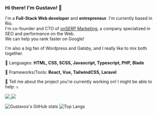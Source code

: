 ### Hi there! I'm Gustavo! 🤙

I'm a <strong>Full-Stack Web developer</strong> and <strong>entrepreneur</strong>. I'm currently based in Rio. <br/>
I'm co-founder and CTO of <a href="https://onserp.com.br">onSERP Marketing</a>, a company specialized in SEO and performance on the Web.<br/>
We can help you rank faster on Google!<br/>

I'm also a big fan of Wordpress and Gatsby, and I really like to mix both together.

<p align = "left">
  🤖 Languages: <strong> HTML, CSS, SCSS, Javascript, Typescript, PHP, Blade </strong>
</p>


<p align = "left">
 💼 Frameworks/Tools: <strong> React, Vue, TailwindCSS, Laravel </strong>
</p>

<p align = "left">
  💌 Tell me about the project you're currently working on! I might be able to help: ⤵️
</p>

<p align = "left">
  <a href="mailto:gustavo@onserp.com.br" alt="Gmail">
  <img src = "https://img.shields.io/badge/-Gmail-FF0000?style=flat-square&labelColor=FF0000&logo=gmail&logoColor=white&link=mailto:gustavo@onserp.com.br" /> </a>

  <a href="https://instagram.com/gus.andradr" alt="Instagram">
  <img src = "https://img.shields.io/badge/-Instagram-DF0174?style=flat-square&labelColor=DF0174&logo=instagram&logoColor=white&link=https://instagram.com/gus.andradr" /> </a>
</p>

![Gustavos's GitHub stats](https://github-readme-stats.vercel.app/api?username=gustavo-a&show_icons=true&theme=radical)
![Top Langs](https://github-readme-stats.vercel.app/api/top-langs/?username=gustavo-a&layout=compact&theme=radical)
